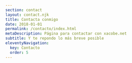 ```yaml
---
section: contact
layout: contact.njk
title: Contacta conmigo
date: 2018-01-01
permalink: /contacto/index.html
metaDescription: Página para contactar con xacobe.net
subtitle: Y te repondo lo más breve posible
eleventyNavigation:
  key: Contacto
  order: 5
---
```

